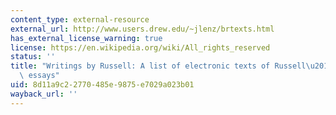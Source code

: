 ```yaml
---
content_type: external-resource
external_url: http://www.users.drew.edu/~jlenz/brtexts.html
has_external_license_warning: true
license: https://en.wikipedia.org/wiki/All_rights_reserved
status: ''
title: "Writings by Russell: A list of electronic texts of Russell\u2019s books and\
  \ essays"
uid: 8d11a9c2-2770-485e-9875-e7029a023b01
wayback_url: ''
---
```

